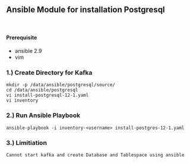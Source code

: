 ## Ansible Module for installation Postgresql
​ 
#### Prerequisite

- ansible 2.9 
- vim

### 1.) Create Directory for Kafka 
```shell 
mkdir -p /data/ansible/postgresql/source/
cd /data/ansible/postgresql
vi install-postgresql-12-1.yaml
vi inventory
```
### 2.) Run Ansible Playbook  
```shell 
ansible-playbook -i inventory-<username> install-postgres-12-1.yaml
```
### 3.) Limitiation  
```shell 
Cannot start kafka and create Database and Tablespace using ansible
```

